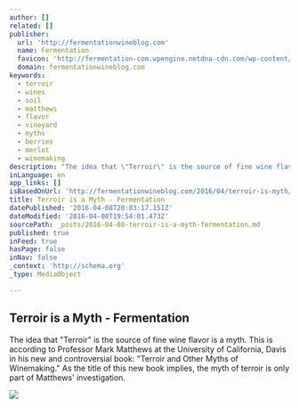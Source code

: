 ```yaml
---
author: []
related: []
publisher:
  url: 'http://fermentationwineblog.com'
  name: Fermentation
  favicon: 'http://fermentation-com.wpengine.netdna-cdn.com/wp-content/themes/Fermentation/favicon.ico'
  domain: fermentationwineblog.com
keywords:
  - terroir
  - wines
  - soil
  - matthews
  - flavor
  - vineyard
  - myths
  - berries
  - merlot
  - winemaking
description: "The idea that \"Terroir\" is the source of fine wine flavor is a myth. This is according to Professor Mark Matthews at the University of California, Davis in his new and controversial book: \"Terroir and Other Myths of Winemaking.\" As the title of this new book implies, the myth of terroir is only part of Matthews' investigation."
inLanguage: en
app_links: []
isBasedOnUrl: 'http://fermentationwineblog.com/2016/04/terroir-is-myth/'
title: Terroir is a Myth - Fermentation
datePublished: '2016-04-08T20:03:17.151Z'
dateModified: '2016-04-08T19:54:01.473Z'
sourcePath: _posts/2016-04-08-terroir-is-a-myth-fermentation.md
published: true
inFeed: true
hasPage: false
inNav: false
_context: 'http://schema.org'
_type: MediaObject

---
```

<article style=""><h1>Terroir is a Myth - Fermentation</h1><p>The idea that "Terroir" is the source of fine wine flavor is a myth. This is according to Professor Mark Matthews at the University of California, Davis in his new and controversial book: "Terroir and Other Myths of Winemaking." As the title of this new book implies, the myth of terroir is only part of Matthews' investigation.</p><img src="http://fermentation-com.wpengine.netdna-cdn.com/wp-content/uploads/terroirmyths.jpg" /></article>